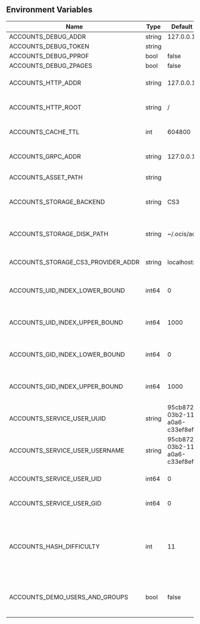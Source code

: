 ## Environment Variables

| Name | Type | Default Value | Description |
|------|------|---------------|-------------|
| ACCOUNTS_DEBUG_ADDR | string | 127.0.0.1:9182 | |
| ACCOUNTS_DEBUG_TOKEN | string |  | |
| ACCOUNTS_DEBUG_PPROF | bool | false | |
| ACCOUNTS_DEBUG_ZPAGES | bool | false | |
| ACCOUNTS_HTTP_ADDR | string | 127.0.0.1:9181 | The address of the http service.|
| ACCOUNTS_HTTP_ROOT | string | / | The root path of the http service.|
| ACCOUNTS_CACHE_TTL | int | 604800 | The cache time for the static assets.|
| ACCOUNTS_GRPC_ADDR | string | 127.0.0.1:9180 | The address of the grpc service.|
| ACCOUNTS_ASSET_PATH | string |  | The path to the ui assets.|
| ACCOUNTS_STORAGE_BACKEND | string | CS3 | Defines which storage implementation is to be used|
| ACCOUNTS_STORAGE_DISK_PATH | string | ~/.ocis/accounts | The path where the accounts data is stored.|
| ACCOUNTS_STORAGE_CS3_PROVIDER_ADDR | string | localhost:9215 | The address to the storage provider.|
| ACCOUNTS_UID_INDEX_LOWER_BOUND | int64 | 0 | The lowest possible uid value for the indexer.|
| ACCOUNTS_UID_INDEX_UPPER_BOUND | int64 | 1000 | The highest possible uid value for the indexer.|
| ACCOUNTS_GID_INDEX_LOWER_BOUND | int64 | 0 | The lowest possible gid value for the indexer.|
| ACCOUNTS_GID_INDEX_UPPER_BOUND | int64 | 1000 | The highest possible gid value for the indexer.|
| ACCOUNTS_SERVICE_USER_UUID | string | 95cb8724-03b2-11eb-a0a6-c33ef8ef53ad | The id of the accounts service user.|
| ACCOUNTS_SERVICE_USER_USERNAME | string | 95cb8724-03b2-11eb-a0a6-c33ef8ef53ad | The username of the accounts service user.|
| ACCOUNTS_SERVICE_USER_UID | int64 | 0 | The uid of the accounts service user.|
| ACCOUNTS_SERVICE_USER_GID | int64 | 0 | The gid of the accounts service user.|
| ACCOUNTS_HASH_DIFFICULTY | int | 11 | The hash difficulty makes sure that validating a password takes at least a certain amount of time.|
| ACCOUNTS_DEMO_USERS_AND_GROUPS | bool | false | If this flag is set the service will setup the demo users and groups.|